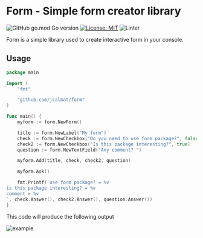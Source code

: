 # Form - Simple form creator library

![GitHub go.mod Go version](https://img.shields.io/github/go-mod/go-version/jcalmat/form)
[![License: MIT](https://img.shields.io/badge/License-MIT-yellow.svg)](https://opensource.org/licenses/MIT)
![Linter](https://github.com/jcalmat/form/workflows/golangci-lint/badge.svg)

Form is a simple library used to create interactive form in your console.

## Usage

```go
package main

import (
	"fmt"

	"github.com/jcalmat/form"
)

func main() {
	myform := form.NewForm()

	title := form.NewLabel("My form")
	check := form.NewCheckbox("Do you need to use form package?", false)
	check2 := form.NewCheckbox("Is this package interesting?", true)
	question := form.NewTextField("Any comment? ")

	myform.Add(title, check, check2, question)

	myform.Ask()

	fmt.Printf(`use form package? = %v
is this package interesting? = %v
comment = %v
`, check.Answer(), check2.Answer(), question.Answer())
}

```

This code will produce the following output

![example](./demo.gif)
